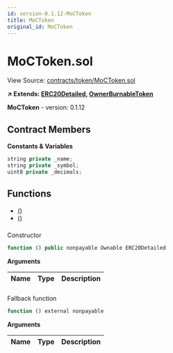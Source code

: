 ```yaml
---
id: version-0.1.12-MoCToken
title: MoCToken
original_id: MoCToken
---
```


# MoCToken.sol

View Source: [contracts/token/MoCToken.sol](../../contracts/token/MoCToken.sol)

**↗ Extends: [ERC20Detailed](ERC20Detailed.md), [OwnerBurnableToken](OwnerBurnableToken.md)**

**MoCToken** - version: 0.1.12

## Contract Members
**Constants & Variables**

```js
string private _name;
string private _symbol;
uint8 private _decimals;

```

## Functions

- [()](#)
- [()](#)

### 

Constructor

```js
function () public nonpayable Ownable ERC20Detailed 
```

**Arguments**

| Name        | Type           | Description  |
| ------------- |------------- | -----|

### 

Fallback function

```js
function () external nonpayable
```

**Arguments**

| Name        | Type           | Description  |
| ------------- |------------- | -----|

